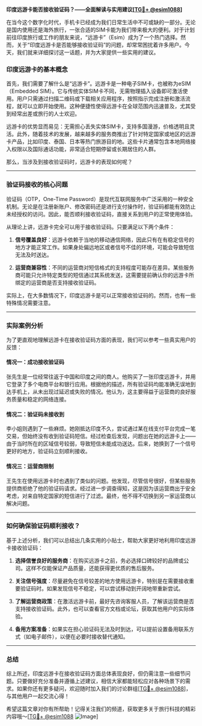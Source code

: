 **印度远游卡能否接收验证码？——全面解读与实用建议[[TG💪+ @esim1088](https://t.me/s/esim1088)]**

在当今这个数字化时代，手机卡已经成为我们日常生活中不可或缺的一部分。无论是国内使用还是海外旅行，一张合适的SIM卡能为我们带来极大的便利。对于计划前往印度旅行或工作的朋友来说，“远游卡”（Esim）成为了一个热门选择。然而，关于“印度远游卡是否能够接收验证码”的问题，却常常困扰着许多用户。今天，我们就来详细探讨这一话题，并为大家提供一些实用的建议。

### 印度远游卡的基本概念

首先，我们需要了解什么是“远游卡”。远游卡是一种电子SIM卡，也被称为eSIM（Embedded SIM）。它与传统实体SIM卡不同，无需物理插入设备即可激活使用。用户只需通过扫描二维码或下载相关应用程序，按照指示完成注册和激活流程，就可以立即开始使用。这种便捷性使得远游卡在全球范围内迅速普及，尤其受到经常出差或旅行的人士欢迎。

远游卡的优势显而易见：无需担心丢失实体SIM卡，支持多国漫游，价格透明且灵活。此外，随着技术的发展，越来越多的服务商推出了针对特定国家或地区的远游卡产品，比如印度、泰国、日本等热门旅游目的地。这些卡片通常包含本地网络接入权限以及国际通话功能，非常适合短期停留或长期居住的人群。

那么，当涉及到接收验证码时，远游卡的表现如何呢？

---

### 验证码接收的核心问题

验证码（OTP，One-Time Password）是现代互联网服务中广泛采用的一种安全机制。无论是在注册新账户、修改密码还是进行支付操作时，验证码都能有效防止未经授权的访问。因此，能否顺利接收验证码，直接关系到用户的正常使用体验。

从理论上讲，远游卡完全可以用于接收验证码。只要满足以下两个条件：

1. **信号覆盖良好**：远游卡依赖于当地的移动通信网络，因此只有在有稳定信号的地方才能正常工作。如果身处偏远地区或者信号不佳的环境，可能会导致短信无法及时送达。
   
2. **运营商兼容性**：不同的运营商对短信格式的支持程度可能存在差异。某些服务商可能只允许特定类型的短信通过其系统发送，这需要提前确认你的远游卡所绑定的运营商是否支持接收验证码。

实际上，在大多数情况下，印度远游卡是可以正常接收验证码的。然而，也有一些特殊情况需要注意。

---

### 实际案例分析

为了更直观地理解远游卡在接收验证码方面的表现，我们可以参考一些真实用户的反馈：

#### 情况一：成功接收验证码
张先生是一位经常往返于中国和印度之间的商人。他购买了一张印度远游卡，并用它登录了多个电商平台和银行应用。根据他的描述，所有验证码均能准确无误地到达手机上，从未出现过延迟或失败的情况。他认为，这主要得益于运营商的良好服务质量和稳定的网络连接。

#### 情况二：验证码未接收到
李小姐则遇到了一些麻烦。她刚抵达印度不久，尝试通过某在线支付平台完成一笔交易，但始终没有收到验证码短信。经过检查后发现，问题出在她的远游卡上——由于当时所在的区域信号较弱，导致短信未能成功送达。后来，她换到了一个信号更好的地方，验证码立刻顺利接收。

#### 情况三：运营商限制
王先生在使用远游卡时也遇到了类似的问题。他发现，尽管信号很好，但某些服务提供商拒绝了他的验证码请求。经过进一步调查得知，这是因为该运营商出于安全考虑，对来自特定国家的短信进行了过滤。最终，他不得不切换到另一家运营商以解决问题。

---

### 如何确保验证码顺利接收？

基于上述分析，我们可以总结出几条实用的小贴士，帮助大家更好地利用印度远游卡接收验证码：

1. **选择信誉良好的服务商**：在购买远游卡之前，务必选择口碑较好的品牌或公司。这样不仅能保证产品质量，还能获得更优质的售后服务。

2. **关注信号强度**：尽量避免在信号较差的地方使用远游卡，特别是在需要接收重要验证码时。如果发现信号不稳定，可以尝试移动到开阔地带重新尝试。

3. **了解运营商政策**：在激活远游卡前，最好先咨询客服人员，了解该运营商是否支持接收验证码。此外，也可以查看官方文档或论坛，获取其他用户的实际体验。

4. **备用方案准备**：如果实在担心验证码无法及时到达，可以提前设置备用联系方式（如电子邮件），以便在必要时接收替代通知。

---

### 总结

综上所述，印度远游卡在接收验证码方面总体表现良好，但仍需注意一些细节问题。只要做好充分准备并遵循上述建议，相信大家都能轻松应对各种场景下的需求。如果你还有更多疑问，欢迎随时加入我们的讨论群组[[TG💪+ @esim1088](https://t.me/s/esim1088)]，与其他用户一起交流心得！

希望这篇文章对你有所帮助！记得关注我们的频道，获取更多关于旅行科技的精彩内容哦～[[TG💪+ @esim1088](https://t.me/s/esim1088) ![Image](https://i.postimg.cc/4NQfJmqS/Snipaste-2025-05-13-00-14-12.png)]